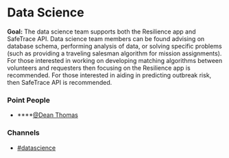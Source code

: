 # Data Science

**Goal:** The data science team supports both the Resilience app and SafeTrace API.  Data science team members can be found advising on database schema, performing analysis of data, or solving specific problems \(such as providing a traveling salesman algorithm for mission assignments\).  For those interested in working on developing matching algorithms between volunteers and requesters then focusing on the Resilience app is recommended. For those interested in aiding in predicting outbreak risk, then SafeTrace API is recommended.

### **Point People**

* \*\*\*\*[@Dean Thomas](https://mutualaidworld.slack.com/team/U010CE8MM2Q)

### **Channels**

* [\#datascience](https://mutualaidworld.slack.com/archives/C010119FREV)

